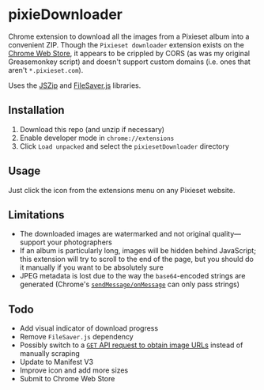 # pixieDownloader
Chrome extension to download all the images from a Pixieset album into a convenient ZIP. Though the `Pixieset downloader` extension exists on the [Chrome Web Store](https://chrome.google.com/webstore/detail/pixieset-downloader/bcipfhjikcfgalkfhocogafoebfbenle), it appears to be crippled by CORS (as was my original Greasemonkey script) and doesn't support custom domains (i.e. ones that aren't `*.pixieset.com`).

Uses the [JSZip](https://github.com/Stuk/jszip) and [FileSaver.js](https://github.com/eligrey/FileSaver.js/) libraries.


## Installation
1. Download this repo (and unzip if necessary)
2. Enable developer mode in `chrome://extensions`
3. Click `Load unpacked` and select the `pixiesetDownloader` directory


## Usage
Just click the icon from the extensions menu on any Pixieset website.


## Limitations
* The downloaded images are watermarked and not original quality—support your photographers
* If an album is particularly long, images will be hidden behind JavaScript; this extension will try to scroll to the end of the page, but you should do it manually if you want to be absolutely sure
* JPEG metadata is lost due to the way the `base64`-encoded strings are generated (Chrome's [`sendMessage/onMessage`](https://developer.chrome.com/docs/extensions/mv2/messaging/) can only pass strings)


## Todo
* Add visual indicator of download progress
* Remove `FileSaver.js` dependency
* Possibly switch to a [`GET` API request to obtain image URLs](https://gitlab.com/wolkoman/pixieset-downloader/-/blob/master/index.js) instead of manually scraping
* Update to Manifest V3
* Improve icon and add more sizes
* Submit to Chrome Web Store